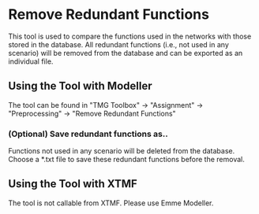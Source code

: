# **Remove Redundant Functions**
This tool is used to compare the functions used in the networks with those stored in the database. All redundant functions (i.e., not used in any scenario) will be removed from the database and can be exported as an individual file.


## **Using the Tool with Modeller**
The tool can be found in "TMG Toolbox" -> "Assignment" -> "Preprocessing" -> "Remove Redundant Functions"

### (Optional) Save redundant functions as..
Functions not used in any scenario will be deleted from the database. Choose a *.txt file to save these redundant functions before the removal.

## **Using the Tool with XTMF**
The tool is not callable from XTMF. Please use Emme Modeller.